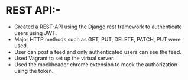 # REST API:-
- Created a REST-API using the Django rest framework to authenticate users using JWT.
- Major HTTP methods such as GET, PUT, DELETE, PATCH, PUT were used.
- User can post a feed and only authenticated users can see the feed. 
- Used Vagrant to set up the virtual server.
- Used the mockheader chrome extension to mock the authorization using the token.

